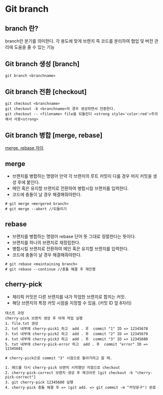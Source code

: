 # Git branch

## branch 란?

branch란 분기를 의미한다.
각 용도에 맞게 브랜치 즉 코드를 분리하여 협업 및 버전 관리에 도움을 줄 수 있는 기능

## Git branch 생성 [branch]

```
git branch <branchname>
```

## Git branch 전환 [checkout]

```
git checkout <branchname>
git checkout -b <branchname>의 경우 생성하면서 전환한다.
git checkout -- <filename> file을 되돌린다 <strong style='color:red'>주의해서 사용<strong>
```

## Git branch 병합 [merge, rebase]

[merge, rebase 차이](https://brunch.co.kr/@anonymdevoo/7)

## merge

- 브랜치를 병합하는 명령어 만약 각 브랜치의 루트 커밋이 다를 경우 머지 커밋을 생성 후에 붙인다.
- 메인 혹은 유지할 브랜치로 전환하여 병합시킬 브랜치를 입력한다.
- 코드에 충돌이 날 경우 해결해줘야한다.

```
# git merge <mergered branch>
# git merge --abort //되돌리기
```

## rebase

- 브랜치를 병합하는 명령어 rebase 단어 뜻 그대로 정렬한다는 뜻이다.
- 브랜치를 하나의 브랜치로 재정립한다.
- 병합시킬 브랜치로 전환하여 메인 혹은 유지할 브랜치를 입력한다.
- 코드에 충돌이 날 경우 해결해줘야한다.

```
# git rebase <maintaining branch>
# git rebase --continue //충돌 해결 후 재진행
```

## cherry-pick

- 체리픽 커밋은 다른 브랜치를 내가 작업한 브랜치로 합치는 커밋.
- 해당 브랜치의 특정 커밋 시점을 지정할 수 있음. (커밋 ID 앞 8자리)

```
테스트 과정
cherry-pick 브랜치 생성 후 아래 작업 실행
1. file.txt 생성
2. txt 내부에 cherry-pick1 하고  add . 후  commit "1" ID => 12345678
3. txt 내부에 cherry-pick2 하고  add . 후  commit "2" ID => 12345679
4. txt 내부에 cherry-pick3 하고  add . 후  commit "3" ID => 12345680
5. txt 내부에 cherry-pick-error 하고  add . 후  commit "error" ID => 12345681

# cherry-pick으로 commit "3" 시점으로 돌아가려고 할 때.

1. 헤드를 다시 cherry-pick 브랜치 시작했던 지점으로 checkout
2. cherry-pick-correct 브랜치 생성 후 체크아웃 [git checkout -b "cherry-pick-correct"]
3. git cherry-pick 12345680 실행
4. cherry-pick 충돌 해결 후 => (git add. => git commit -m "커밋문구") 완료
```